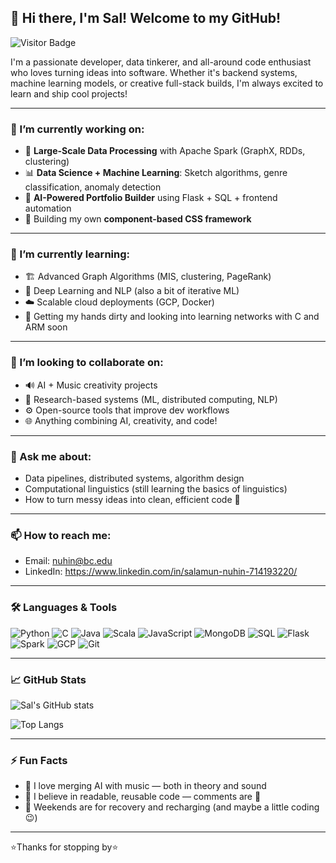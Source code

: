 ## 👋 Hi there, I'm Sal! Welcome to my GitHub!

![Visitor Badge](https://komarev.com/ghpvc/?username=Sal47506&style=flat-square)

I'm a passionate developer, data tinkerer, and all-around code enthusiast who loves turning ideas into software. Whether it's backend systems, machine learning models, or creative full-stack builds, I'm always excited to learn and ship cool projects!

---

### 🔭 I’m currently working on:
- 🧠 **Large-Scale Data Processing** with Apache Spark (GraphX, RDDs, clustering)
- 📊 **Data Science + Machine Learning**: Sketch algorithms, genre classification, anomaly detection
- 🚀 **AI-Powered Portfolio Builder** using Flask + SQL + frontend automation
- 🧰 Building my own **component-based CSS framework**

---

### 🌱 I’m currently learning:
- 🏗️ Advanced Graph Algorithms (MIS, clustering, PageRank)
- 🧬 Deep Learning and NLP (also a bit of iterative ML)
- ☁️ Scalable cloud deployments (GCP, Docker)
- 🧠 Getting my hands dirty and looking into learning networks with C and ARM soon

---

### 👯 I’m looking to collaborate on:
- 🔊 AI + Music creativity projects
- 🧪 Research-based systems (ML, distributed computing, NLP)
- ⚙️ Open-source tools that improve dev workflows
- 🌐 Anything combining AI, creativity, and code!

---

### 💬 Ask me about:
- Data pipelines, distributed systems, algorithm design
- Computational linguistics (still learning the basics of linguistics)
- How to turn messy ideas into clean, efficient code 🚀

---

### 📫 How to reach me:
- Email: nuhin@bc.edu
- LinkedIn: https://www.linkedin.com/in/salamun-nuhin-714193220/

---

### 🛠️ Languages & Tools

![Python](https://img.shields.io/badge/-Python-3776AB?logo=python&logoColor=white)
![C](https://img.shields.io/badge/-Scala-DC322F?logo=clogoColor=white)
![Java](https://img.shields.io/badge/-Scala-DC322F?logo=javalogoColor=white)
![Scala](https://img.shields.io/badge/-Scala-DC322F?logo=scala&logoColor=white)
![JavaScript](https://img.shields.io/badge/-JavaScript-F7DF1E?logo=javascript&logoColor=black)
![MongoDB](https://img.shields.io/badge/-MongoDB-47A248?logo=mongodb&logoColor=white)
![SQL](https://img.shields.io/badge/-SQL-003B57?logo=postgresql&logoColor=white)
![Flask](https://img.shields.io/badge/-Flask-000000?logo=flask&logoColor=white)
![Spark](https://img.shields.io/badge/-Apache%20Spark-E25A1C?logo=apachespark&logoColor=white)
![GCP](https://img.shields.io/badge/-GCP-4285F4?logo=googlecloud&logoColor=white)
![Git](https://img.shields.io/badge/-Git-F05032?logo=git&logoColor=white)

---

### 📈 GitHub Stats

![Sal's GitHub stats](https://github-readme-stats.vercel.app/api?username=Sal47506&show_icons=true&theme=tokyonight&hide_title=true)

![Top Langs](https://github-readme-stats.vercel.app/api/top-langs/?username=Sal47506&layout=compact&theme=tokyonight)

---

### ⚡ Fun Facts
- 🎵 I love merging AI with music — both in theory and sound
- 🔄 I believe in readable, reusable code — comments are 🔑
- 🧘 Weekends are for recovery and recharging (and maybe a little coding 😉)

---

⭐Thanks for stopping by⭐

